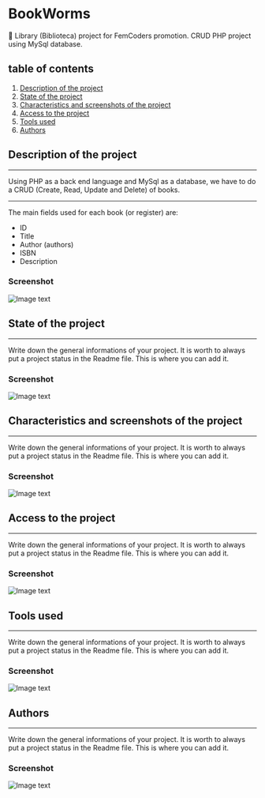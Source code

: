 # BookWorms

:closed_book: Library (Biblioteca) project for FemCoders promotion. CRUD PHP project using MySql database.

## table of contents

1. [Description of the project](#Description-of-the-project)
2. [State of the project](#State-of-the-project)
3. [Characteristics and screenshots of the project](#Characteristics)
4. [Access to the project](#Access)
5. [Tools used](#Tools-used)
6. [Authors](#Authors)

## Description of the project
***
Using PHP as a back end language and MySql as a database, we have to do a CRUD (Create, Read, Update and Delete) of books.
***
The main fields used for each book (or register) are:
* ID
* Title
* Author (authors)
* ISBN
* Description
### Screenshot
![Image text](/path/to/the/screenshot.png)

## State of the project
***
Write down the general informations of your project. It is worth to always put a project status in the Readme file. This is where you can add it. 
### Screenshot
![Image text](/path/to/the/screenshot.png)

## Characteristics and screenshots of the project
***
Write down the general informations of your project. It is worth to always put a project status in the Readme file. This is where you can add it. 
### Screenshot
![Image text](/path/to/the/screenshot.png)

## Access to the project
***
Write down the general informations of your project. It is worth to always put a project status in the Readme file. This is where you can add it. 
### Screenshot
![Image text](/path/to/the/screenshot.png)

## Tools used
***
Write down the general informations of your project. It is worth to always put a project status in the Readme file. This is where you can add it. 
### Screenshot
![Image text](/path/to/the/screenshot.png)

## Authors
***
Write down the general informations of your project. It is worth to always put a project status in the Readme file. This is where you can add it. 
### Screenshot
![Image text](/path/to/the/screenshot.png)